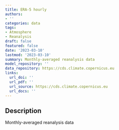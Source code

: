 ```yaml
---
title: ERA-5 hourly
authors:
- ''
categories: data
tags:
- Atmosphere
- Reanalysis
draft: false
featured: false
date: '2023-03-10'
lastmod: '2023-03-10'
summary: Monthly-averaged reanalysis data
model_repository: ''
data_repository: https://cds.climate.copernicus.eu
links:
  url_doi: ''
  url_pdf: ''
  url_source: https://cds.climate.copernicus.eu
  url_docs: ''
---
```


## Description

Monthly-averaged reanalysis data

